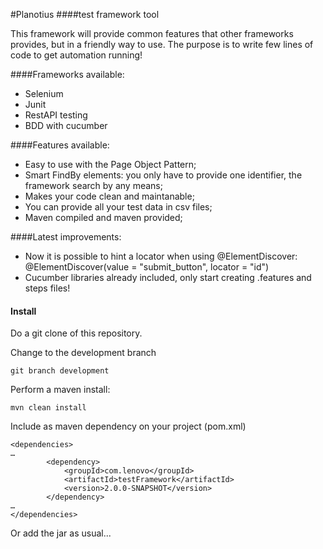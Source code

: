#Planotius 
####test framework tool

This framework will provide common features that other frameworks provides, but in a friendly way to use.
The purpose is to write few lines of code to get automation running!

####Frameworks available:

* Selenium
* Junit
* RestAPI testing
* BDD with cucumber

####Features available:

* Easy to use with the Page Object Pattern;
* Smart FindBy elements: you only have to provide one identifier, the framework search by any means;
* Makes your code clean and maintanable;
* You can provide all your test data in csv files;
* Maven compiled and maven provided;

####Latest improvements:

* Now it is possible to hint a locator when using @ElementDiscover:
    @ElementDiscover(value = "submit_button", locator = "id") 
* Cucumber libraries already included, only start creating .features and steps files!

#### Install

Do a git clone of this repository.

Change to the development branch

```
git branch development
```

Perform a maven install:

```
mvn clean install
```



Include as maven dependency on your project (pom.xml)

```
<dependencies>
…
        <dependency>
            <groupId>com.lenovo</groupId>
            <artifactId>testFramework</artifactId>
            <version>2.0.0-SNAPSHOT</version>
        </dependency>
…
</dependencies>
```

Or add the jar as usual...
